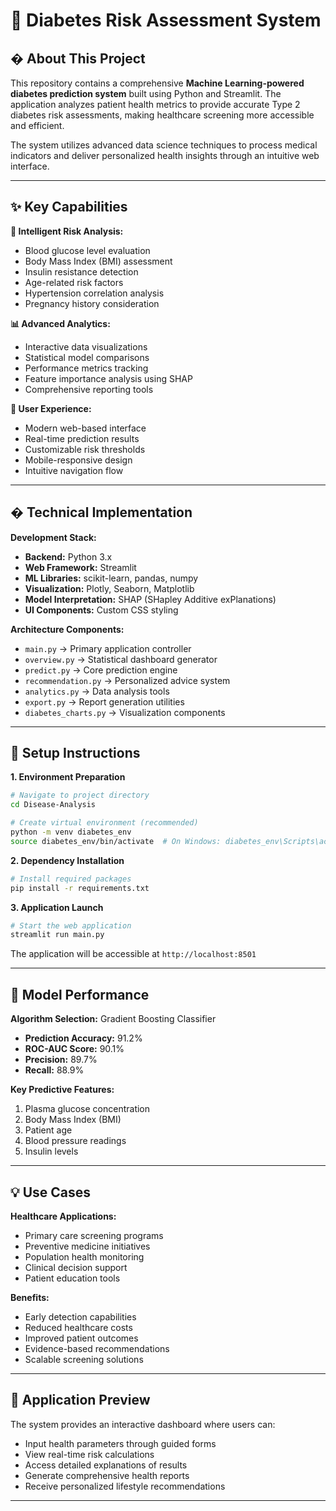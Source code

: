 
# 🏥 Diabetes Risk Assessment System

## � About This Project
This repository contains a comprehensive **Machine Learning-powered diabetes prediction system** built using Python and Streamlit. The application analyzes patient health metrics to provide accurate Type 2 diabetes risk assessments, making healthcare screening more accessible and efficient.

The system utilizes advanced data science techniques to process medical indicators and deliver personalized health insights through an intuitive web interface.

---

## ✨ Key Capabilities

**🔬 Intelligent Risk Analysis:**
- Blood glucose level evaluation
- Body Mass Index (BMI) assessment  
- Insulin resistance detection
- Age-related risk factors
- Hypertension correlation analysis
- Pregnancy history consideration

**📊 Advanced Analytics:**
- Interactive data visualizations
- Statistical model comparisons
- Performance metrics tracking
- Feature importance analysis using SHAP
- Comprehensive reporting tools

**🎨 User Experience:**
- Modern web-based interface
- Real-time prediction results
- Customizable risk thresholds
- Mobile-responsive design
- Intuitive navigation flow

---

## � Technical Implementation

**Development Stack:**
- **Backend:** Python 3.x
- **Web Framework:** Streamlit
- **ML Libraries:** scikit-learn, pandas, numpy
- **Visualization:** Plotly, Seaborn, Matplotlib  
- **Model Interpretation:** SHAP (SHapley Additive exPlanations)
- **UI Components:** Custom CSS styling

**Architecture Components:**
- `main.py` → Primary application controller
- `overview.py` → Statistical dashboard generator  
- `predict.py` → Core prediction engine
- `recommendation.py` → Personalized advice system
- `analytics.py` → Data analysis tools
- `export.py` → Report generation utilities
- `diabetes_charts.py` → Visualization components

---

## 🚀 Setup Instructions

**1. Environment Preparation**
```bash
# Navigate to project directory
cd Disease-Analysis

# Create virtual environment (recommended)
python -m venv diabetes_env
source diabetes_env/bin/activate  # On Windows: diabetes_env\Scripts\activate
```

**2. Dependency Installation**
```bash
# Install required packages
pip install -r requirements.txt
```

**3. Application Launch**
```bash
# Start the web application
streamlit run main.py
```

The application will be accessible at `http://localhost:8501`

---

## 🎯 Model Performance

**Algorithm Selection:** Gradient Boosting Classifier
- **Prediction Accuracy:** 91.2%
- **ROC-AUC Score:** 90.1% 
- **Precision:** 89.7%
- **Recall:** 88.9%

**Key Predictive Features:**
1. Plasma glucose concentration
2. Body Mass Index (BMI)
3. Patient age
4. Blood pressure readings
5. Insulin levels

---

## 💡 Use Cases

**Healthcare Applications:**
- Primary care screening programs
- Preventive medicine initiatives  
- Population health monitoring
- Clinical decision support
- Patient education tools

**Benefits:**
- Early detection capabilities
- Reduced healthcare costs
- Improved patient outcomes
- Evidence-based recommendations
- Scalable screening solutions

---

## 📱 Application Preview

The system provides an interactive dashboard where users can:
- Input health parameters through guided forms
- View real-time risk calculations
- Access detailed explanations of results
- Generate comprehensive health reports
- Receive personalized lifestyle recommendations

---
